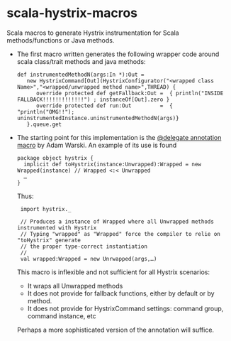 scala-hystrix-macros
====================

Scala macros to generate Hystrix instrumentation for Scala methods/functions or Java methods. 

* The first macro written generates the following wrapper code around scala class/trait methods and java methods:

  ```
  def instrumentedMethodN(args:In *):Out =
     new HystrixCommand[Out](HystrixConfigurator("<wrapped class Name>","<wrapped/unwrapped method name>",THREAD) {
        override protected def getFallback:Out =  { println("INSIDE FALLBACK!!!!!!!!!!!!!") ; instanceOf[Out].zero }
        override protected def run:Out         =  { "println("OMG!!"); uninstrumentedInstance.uninstrumentedMethodN(args)}
     }.queue.get
  ```
  
* The starting point for this implementation is the [@delegate annotation macro](https://github.com/adamw/scala-macro-aop) by Adam Warski. An example of its use is found 
  
  ```
  package object hystrix {
    implicit def toHystrix(instance:Unwrapped):Wrapped = new Wrapped(instance) // Wrapped <:< Unwrapped
    …
  }
  ``` 
  Thus:
  
  ```
   import hystrix._
   
   // Produces a instance of Wrapped where all Unwrapped methods instrumented with Hystrix 
   // Typing "wrapped" as "Wrapped" force the compiler to relie on "toHystrix" generate
   // the proper type-correct instantiation
   //
   val wrapped:Wrapped = new Unrwapped(args,…)    
  ```
  This macro is inflexible and not sufficient for all Hystrix scenarios:
  * It wraps all Unwrapped methods
  * It does not provide for fallback functions, either by default or by method.
  * It does not provide for HystrixCommand settings: command group, command instance, etc
  
  
  Perhaps a more sophisticated version of the annotation will suffice.
